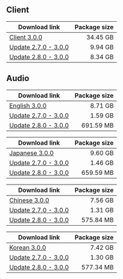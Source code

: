 ## Client

| Download link | Package size |
| ------------- | ------------:|
| [Client 3.0.0](https://autopatchhk.yuanshen.com/client_app/download/pc_zip/20220815143807_dyIghvy1b5fjfzHU/GenshinImpact_3.0.0.zip) | 34.45 GB |
| [Update 2.7.0 - 3.0.0](https://autopatchhk.yuanshen.com/client_app/update/hk4e_global/10/game_2.7.0_3.0.0_hdiff_b1u9GtgJhTUPryIL.zip) | 9.94 GB |
| [Update 2.8.0 - 3.0.0](https://autopatchhk.yuanshen.com/client_app/update/hk4e_global/10/game_2.8.0_3.0.0_hdiff_5eW7vzqQBEwmrVCi.zip) | 8.34 GB |


## Audio

| Download link | Package size |
| ------------- | ------------:|
| [English 3.0.0](https://autopatchhk.yuanshen.com/client_app/download/pc_zip/20220815143807_dyIghvy1b5fjfzHU/Audio_English(US)_3.0.0.zip) | 8.71 GB |
| [Update 2.7.0 - 3.0.0](https://autopatchhk.yuanshen.com/client_app/update/hk4e_global/10/en-us_2.7.0_3.0.0_hdiff_DIWRaXKtUSpPMQ0z.zip) | 1.59 GB |
| [Update 2.8.0 - 3.0.0](https://autopatchhk.yuanshen.com/client_app/update/hk4e_global/10/en-us_2.8.0_3.0.0_hdiff_6yWlQX5NphSDHovf.zip) | 691.59 MB |

| Download link | Package size |
| ------------- | ------------:|
| [Japanese 3.0.0](https://autopatchhk.yuanshen.com/client_app/download/pc_zip/20220815143807_dyIghvy1b5fjfzHU/Audio_Japanese_3.0.0.zip) | 9.60 GB |
| [Update 2.7.0 - 3.0.0](https://autopatchhk.yuanshen.com/client_app/update/hk4e_global/10/ja-jp_2.7.0_3.0.0_hdiff_6jJPH9SyWtqAC01n.zip) | 1.46 GB |
| [Update 2.8.0 - 3.0.0](https://autopatchhk.yuanshen.com/client_app/update/hk4e_global/10/ja-jp_2.8.0_3.0.0_hdiff_FiYR9adhksO62VcZ.zip) | 659.59 MB |

| Download link | Package size |
| ------------- | ------------:|
| [Chinese 3.0.0](https://autopatchhk.yuanshen.com/client_app/download/pc_zip/20220815143807_dyIghvy1b5fjfzHU/Audio_Chinese_3.0.0.zip) | 7.56 GB |
| [Update 2.7.0 - 3.0.0](https://autopatchhk.yuanshen.com/client_app/update/hk4e_global/10/zh-cn_2.7.0_3.0.0_hdiff_0XJTgBrkQN1lsFUW.zip) | 1.31 GB |
| [Update 2.8.0 - 3.0.0](https://autopatchhk.yuanshen.com/client_app/update/hk4e_global/10/zh-cn_2.8.0_3.0.0_hdiff_lUMQXapY5jnDKokJ.zip) | 575.84 MB |

| Download link | Package size |
| ------------- | ------------:|
| [Korean 3.0.0](https://autopatchhk.yuanshen.com/client_app/download/pc_zip/20220815143807_dyIghvy1b5fjfzHU/Audio_Korean_3.0.0.zip) | 7.42 GB |
| [Update 2.7.0 - 3.0.0](https://autopatchhk.yuanshen.com/client_app/update/hk4e_global/10/ko-kr_2.7.0_3.0.0_hdiff_kcoyYRQpLqT61zth.zip) | 1.30 GB |
| [Update 2.8.0 - 3.0.0](https://autopatchhk.yuanshen.com/client_app/update/hk4e_global/10/ko-kr_2.8.0_3.0.0_hdiff_rckI0qyC8V3xBaep.zip) | 577.34 MB |

